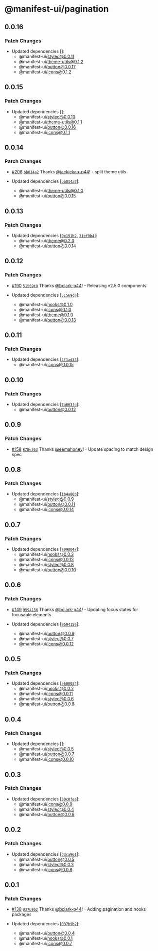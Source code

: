 # @manifest-ui/pagination

## 0.0.16

### Patch Changes

- Updated dependencies []:
  - @manifest-ui/styled@0.0.11
  - @manifest-ui/theme-utils@0.1.2
  - @manifest-ui/button@0.0.17
  - @manifest-ui/icons@0.1.2

## 0.0.15

### Patch Changes

- Updated dependencies []:
  - @manifest-ui/styled@0.0.10
  - @manifest-ui/theme-utils@0.1.1
  - @manifest-ui/button@0.0.16
  - @manifest-ui/icons@0.1.1

## 0.0.14

### Patch Changes

- [#206](https://github.com/project44/manifest-ui/pull/206)
  [`bb814a2`](https://github.com/project44/manifest-ui/commit/bb814a2081e80f283074cc6b7103f24f377caf34)
  Thanks [@jackiekan-p44](https://github.com/jackiekan-p44)! - split theme utils

- Updated dependencies
  [[`bb814a2`](https://github.com/project44/manifest-ui/commit/bb814a2081e80f283074cc6b7103f24f377caf34)]:
  - @manifest-ui/theme-utils@0.1.0
  - @manifest-ui/button@0.0.15

## 0.0.13

### Patch Changes

- Updated dependencies
  [[`0e191b2`](https://github.com/project44/manifest-ui/commit/0e191b2e173c1653ac0b5a70b18b6ecf99ded59d),
  [`31ef0b4`](https://github.com/project44/manifest-ui/commit/31ef0b4eb5f0119e6425c66bdf295d40b4463caa)]:
  - @manifest-ui/theme@0.2.0
  - @manifest-ui/button@0.0.14

## 0.0.12

### Patch Changes

- [#190](https://github.com/project44/manifest-ui/pull/190)
  [`51569c8`](https://github.com/project44/manifest-ui/commit/51569c80ae817503a1b16aec80b917f65fbd84fe)
  Thanks [@bclark-p44](https://github.com/bclark-p44)! - Releasing v2.5.0 components

- Updated dependencies
  [[`51569c8`](https://github.com/project44/manifest-ui/commit/51569c80ae817503a1b16aec80b917f65fbd84fe)]:
  - @manifest-ui/hooks@0.1.0
  - @manifest-ui/icons@0.1.0
  - @manifest-ui/theme@0.1.0
  - @manifest-ui/button@0.0.13

## 0.0.11

### Patch Changes

- Updated dependencies
  [[`4f1ad34`](https://github.com/project44/manifest-ui/commit/4f1ad34139a0a0bb4839d5aa3a2f499967da5949)]:
  - @manifest-ui/icons@0.0.15

## 0.0.10

### Patch Changes

- Updated dependencies
  [[`7a663fd`](https://github.com/project44/manifest-ui/commit/7a663fd052ea9a003caa8752a062903d37f268c2)]:
  - @manifest-ui/button@0.0.12

## 0.0.9

### Patch Changes

- [#158](https://github.com/project44/manifest-ui/pull/158)
  [`878e363`](https://github.com/project44/manifest-ui/commit/878e363663ecc443ae480e61de987f5ec9bb4f35)
  Thanks [@eemahoney](https://github.com/eemahoney)! - Update spacing to match design spec

## 0.0.8

### Patch Changes

- Updated dependencies
  [[`1b4a88b`](https://github.com/project44/manifest-ui/commit/1b4a88b5cb40b4694feec637ff492a0d0a611c30)]:
  - @manifest-ui/styled@0.0.9
  - @manifest-ui/button@0.0.11
  - @manifest-ui/icons@0.0.14

## 0.0.7

### Patch Changes

- Updated dependencies
  [[`a098047`](https://github.com/project44/manifest-ui/commit/a098047c9eb021b31e2794b19ce86d5eee1f93d0)]:
  - @manifest-ui/hooks@0.0.3
  - @manifest-ui/icons@0.0.13
  - @manifest-ui/styled@0.0.8
  - @manifest-ui/button@0.0.10

## 0.0.6

### Patch Changes

- [#149](https://github.com/project44/manifest-ui/pull/149)
  [`9594156`](https://github.com/project44/manifest-ui/commit/9594156cdbade533187258f63461a7d2cea198e1)
  Thanks [@bclark-p44](https://github.com/bclark-p44)! - Updating focus states for focusable
  elements

- Updated dependencies
  [[`9594156`](https://github.com/project44/manifest-ui/commit/9594156cdbade533187258f63461a7d2cea198e1)]:
  - @manifest-ui/button@0.0.9
  - @manifest-ui/styled@0.0.7
  - @manifest-ui/icons@0.0.12

## 0.0.5

### Patch Changes

- Updated dependencies
  [[`a600034`](https://github.com/project44/manifest-ui/commit/a600034fc95cf1ab7c9c897077eefe0b3c6fff8c)]:
  - @manifest-ui/hooks@0.0.2
  - @manifest-ui/icons@0.0.11
  - @manifest-ui/styled@0.0.6
  - @manifest-ui/button@0.0.8

## 0.0.4

### Patch Changes

- Updated dependencies []:
  - @manifest-ui/styled@0.0.5
  - @manifest-ui/button@0.0.7
  - @manifest-ui/icons@0.0.10

## 0.0.3

### Patch Changes

- Updated dependencies
  [[`50c0fea`](https://github.com/project44/manifest-ui/commit/50c0feae2c35746a8c95ad3ef6f9b319884d4e2f)]:
  - @manifest-ui/icons@0.0.9
  - @manifest-ui/styled@0.0.4
  - @manifest-ui/button@0.0.6

## 0.0.2

### Patch Changes

- Updated dependencies
  [[`d3ca961`](https://github.com/project44/manifest-ui/commit/d3ca961f66d0d696b332ea688d98fac2fdf025e5)]:
  - @manifest-ui/button@0.0.5
  - @manifest-ui/styled@0.0.3
  - @manifest-ui/icons@0.0.8

## 0.0.1

### Patch Changes

- [#138](https://github.com/project44/manifest-ui/pull/138)
  [`037b9b2`](https://github.com/project44/manifest-ui/commit/037b9b20937808e025b02658ab19267bdca7f8c1)
  Thanks [@bclark-p44](https://github.com/bclark-p44)! - Adding pagination and hooks packages

- Updated dependencies
  [[`037b9b2`](https://github.com/project44/manifest-ui/commit/037b9b20937808e025b02658ab19267bdca7f8c1)]:
  - @manifest-ui/button@0.0.4
  - @manifest-ui/hooks@0.0.1
  - @manifest-ui/icons@0.0.7
